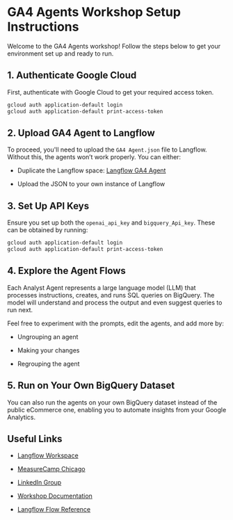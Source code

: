 # GA4 Agents Workshop Setup Instructions

Welcome to the GA4 Agents workshop! Follow the steps below to get your environment set up and ready to run.

## 1. Authenticate Google Cloud

First, authenticate with Google Cloud to get your required access token.

```bash
gcloud auth application-default login
gcloud auth application-default print-access-token
```

## 2. Upload GA4 Agent to Langflow

To proceed, you'll need to upload the `GA4 Agent.json` file to Langflow. Without this, the agents won’t work properly.
You can either:

- Duplicate the Langflow space: [Langflow GA4 Agent](https://huggingface.co/spaces/Sitewiz/Langflow)

- Upload the JSON to your own instance of Langflow

## 3. Set Up API Keys

Ensure you set up both the `openai_api_key` and `bigquery_Api_key`. These can be obtained by running:

```bash
gcloud auth application-default login
gcloud auth application-default print-access-token
```

## 4. Explore the Agent Flows

Each Analyst Agent represents a large language model (LLM) that processes instructions, creates, and runs SQL queries on BigQuery. The model will understand and process the output and even suggest queries to run next.

Feel free to experiment with the prompts, edit the agents, and add more by:

- Ungrouping an agent

- Making your changes

- Regrouping the agent

## 5. Run on Your Own BigQuery Dataset

You can also run the agents on your own BigQuery dataset instead of the public eCommerce one, enabling you to automate insights from your Google Analytics.

## Useful Links

- [Langflow Workspace](https://huggingface.co/spaces/Sitewiz/Langflow)

- [MeasureCamp Chicago](https://chicago.measurecamp.org/)

- [LinkedIn Group](https://www.linkedin.com/groups/13001103/)

- [Workshop Documentation](https://docs.google.com/document/d/13J8YPuMP8UUJYYa3S19j7S4WBRQUlny5-TaMUICJqQs/edit)

- [Langflow Flow Reference](https://astra.datastax.com/langflow/2305abbf-2e85-43bc-a1b5-8752a048f082/flow/31c412ed-7515-47f6-8a2a-b80741a17c4a)
